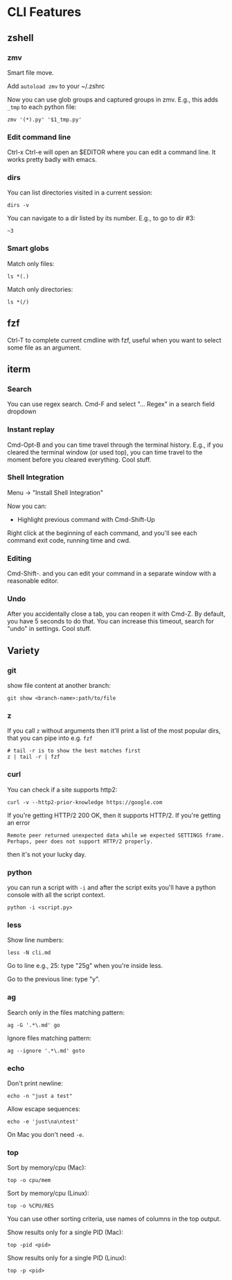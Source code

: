 # CLI Features

## zshell

### zmv

Smart file move.

Add `autoload zmv` to your ~/.zshrc

Now you can use glob groups and captured groups in zmv.
E.g., this adds `_tmp` to each python file: 
```shell
zmv '(*).py' '$1_tmp.py'
```

### Edit command line
Ctrl-x Ctrl-e will open an $EDITOR where you can edit a command line.
It works pretty badly with emacs.


### dirs
You can list directories visited in a current session:
```shell
dirs -v
```

You can navigate to a dir listed by its number. E.g., to go to dir #3:
```shell
~3
```

### Smart globs

Match only files:
```shell
ls *(.)
```

Match only directories:
```shell
ls *(/)
```

## fzf
Ctrl-T to complete current cmdline with fzf, useful when you want to select some file as an argument.

## iterm

### Search
You can use regex search. Cmd-F and select "... Regex" in a search field dropdown

### Instant replay
Cmd-Opt-B and you can time travel through the terminal history.
E.g., if you cleared the terminal window (or used top), you can time travel to the moment
before you cleared everything. Cool stuff.

### Shell Integration
Menu -> "Install Shell Integration"

Now you can:
* Highlight previous command with Cmd-Shift-Up

Right click at the beginning of each command, and you'll see each command exit code,
running time and cwd.

### Editing
Cmd-Shift-. and you can edit your command in a separate window with a reasonable
editor.

### Undo
After you accidentally close a tab, you can reopen it with Cmd-Z.
By default, you have 5 seconds to do that.
You can increase this timeout, search for "undo" in settings.
Cool stuff. 


## Variety

### git
show file content at another branch:
```shell
git show <branch-name>:path/to/file
```

### z
If you call `z` without arguments then it'll print a list of the most popular dirs, that you can
pipe into e.g. `fzf`

```shell
# tail -r is to show the best matches first
z | tail -r | fzf
```

### curl
You can check if a site supports http2:

```shell
curl -v --http2-prior-knowledge https://google.com
```
If you're getting HTTP/2 200 OK, then it supports HTTP/2.
If you're getting an error
```text
Remote peer returned unexpected data while we expected SETTINGS frame. 
Perhaps, peer does not support HTTP/2 properly.
```
then it's not your lucky day.

### python
you can run a script with `-i` and after the script exits you'll have a python console with all the script context.

```shell
python -i <script.py>
```

### less
Show line numbers:
```shell
less -N cli.md
```

Go to line e.g., 25: type "25g" when you're inside less.

Go to the previous line: type "y".

### ag 
Search only in the files matching pattern:
```shell
ag -G '.*\.md' go
```

Ignore files matching pattern:
```shell
ag --ignore '.*\.md' goto
```

### echo

Don't print newline:
```shell
echo -n "just a test"
```

Allow escape sequences:
```shell
echo -e 'just\na\ntest'
```
On Mac you don't need `-e`.

### top
Sort by memory/cpu (Mac):
```shell
top -o cpu/mem
```

Sort by memory/cpu (Linux):
```shell
top -o %CPU/RES
```

You can use other sorting criteria, use names of columns in the top output.

Show results only for a single PID (Mac):
```shell
top -pid <pid>
```

Show results only for a single PID (Linux):
```shell
top -p <pid>
```